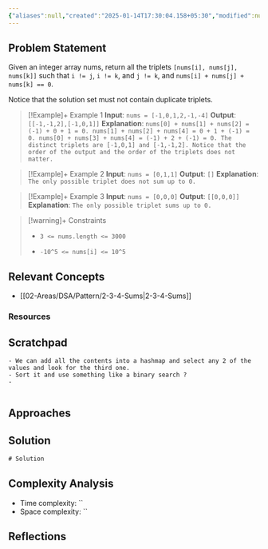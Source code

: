 ```yaml
---
{"aliases":null,"created":"2025-01-14T17:30:04.158+05:30","modified":null,"completed":true,"redo":true,"Perfect":false,"publish":true,"Description":null,"leetcode-index":15,"link":"https://leetcode.com/problems/3sum","difficulty":"Medium","tags":["leetcode/array","leetcode/two-pointers","leetcode/sorting","programming/practice"],"date created":"2025-01-14T15:25","date modified":"2025-01-14T17:30","PassFrontmatter":true,"updated":"2025-01-14T17:30:04.158+05:30"}
---
```



## Problem Statement

Given an integer array nums, return all the triplets `[nums[i], nums[j], nums[k]]` such that `i != j`, `i != k`, and `j != k`, and `nums[i] + nums[j] + nums[k] == 0`.

Notice that the solution set must not contain duplicate triplets.

 

>[!Example]+ Example 1
>**Input**: `nums = [-1,0,1,2,-1,-4]`
>**Output**: `[[-1,-1,2],[-1,0,1]]`
>**Explanation**: `nums[0] + nums[1] + nums[2] = (-1) + 0 + 1 = 0.
>nums[1] + nums[2] + nums[4] = 0 + 1 + (-1) = 0.
>nums[0] + nums[3] + nums[4] = (-1) + 2 + (-1) = 0.
>The distinct triplets are [-1,0,1] and [-1,-1,2].
>Notice that the order of the output and the order of the triplets does not matter.
>`

>[!Example]+ Example 2
>**Input**: `nums = [0,1,1]`
>**Output**: `[]`
>**Explanation**: `The only possible triplet does not sum up to 0.
>`

>[!Example]+ Example 3
>**Input**: `nums = [0,0,0]`
>**Output**: `[[0,0,0]]`
>**Explanation**: `The only possible triplet sums up to 0.
>`

>[!warning]+ Constraints
>- `3 <= nums.length <= 3000`
>
>- `-10^5 <= nums[i] <= 10^5`

## Relevant Concepts
- [[02-Areas/DSA/Pattern/2-3-4-Sums\|2-3-4-Sums]]


### Resources

## Scratchpad
```
- We can add all the contents into a hashmap and select any 2 of the values and look for the third one. 
- Sort it and use something like a binary search ?
- 


```
## Approaches
## Solution
```Java
# Solution
```

## Complexity Analysis
- Time complexity: ``
- Space complexity: ``

## Reflections
